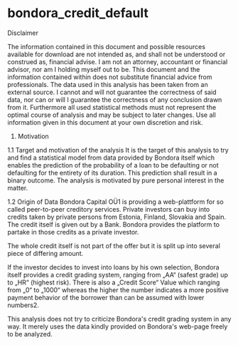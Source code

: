 # bondora_credit_default

Disclaimer

The information contained in this document and possible resources available for download are not intended as, and
shall not be understood or construed as, financial advise. I am not an attorney, accountant or financial advisor, nor
am I holding myself out to be. This document and the information contained within does not substitute financial advice from professionals.
The data used in this analysis has been taken from an external source. I cannot and will not guarantee the correctness of said data, nor can or will I guarantee the correctness of any conclusion drawn from it. Furthermore all used
statistical methods must not represent the optimal course of analysis and may be subject to later changes.
Use all information given in this document at your own discretion and risk.

1. Motivation

1.1  Target and motivation of the analysis
It is the target of this analysis to try and find a statistical model from data provided by Bondora itself which enables the prediction of the probability of a loan to be defaulting or not defaulting for the entirety of its duration. This prediction shall result in a binary outcome. The analysis is motivated by pure personal interest in the matter.

1.2  Origin of Data
Bondora Capital OÜ1 is providing a web-plattform for so called peer-to-peer creditory services. Private investors can buy into credits taken by private persons from Estonia, Finland, Slovakia and Spain. The credit itself is given out by a Bank. Bondora provides the platform to partake in those credits as a private investor.

The whole credit itself is not part of the offer but it is split up into several piece of differing amount.

If the investor decides to invest into loans by his own selection, Bondora itself provides a credit grading system, ranging from „AA“ (safest grade) up to „HR“ (highest risk). There is also a „Credit Score“ Value which ranging from „0“ to „1000“ whereas the higher the number indicates a more positive payment behavior of the borrower than can be assumed with lower numbers2. 

This analysis does not try to criticize Bondora's credit grading system in any way. It merely uses the data kindly provided on Bondora's web-page freely to be analyzed.
